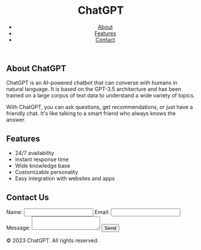 <!DOCTYPE html>
<html lang="en">
<head>
  <meta charset="UTF-8">
  <meta name="viewport" content="width=device-width, initial-scale=1.0">
  <title>ChatGPT</title>
  <style>
    /* add your own custom styles here */
  </style>
</head>
<body>
  <header>
    <h1>ChatGPT</h1>
    <nav>
      <ul>
        <li><a href="#about">About</a></li>
        <li><a href="#features">Features</a></li>
        <li><a href="#contact">Contact</a></li>
      </ul>
    </nav>
  </header>
  <main>
    <section id="about">
      <h2>About ChatGPT</h2>
      <p>ChatGPT is an AI-powered chatbot that can converse with humans in natural language. It is based on the GPT-3.5 architecture and has been trained on a large corpus of text data to understand a wide variety of topics.</p>
      <p>With ChatGPT, you can ask questions, get recommendations, or just have a friendly chat. It's like talking to a smart friend who always knows the answer.</p>
    </section>
    <section id="features">
      <h2>Features</h2>
      <ul>
        <li>24/7 availability</li>
        <li>Instant response time</li>
        <li>Wide knowledge base</li>
        <li>Customizable personality</li>
        <li>Easy integration with websites and apps</li>
      </ul>
    </section>
    <section id="contact">
      <h2>Contact Us</h2>
      <form>
        <label for="name">Name:</label>
        <input type="text" id="name" name="name">
        <label for="email">Email:</label>
        <input type="email" id="email" name="email">
        <label for="message">Message:</label>
        <textarea id="message" name="message"></textarea>
        <button type="submit">Send</button>
      </form>
    </section>
  </main>
  <footer>
    <p>&copy; 2023 ChatGPT. All rights reserved.</p>
  </footer>
</body>
</html>

